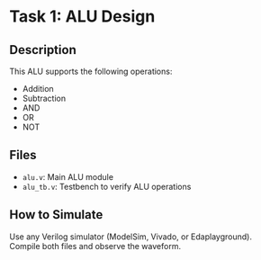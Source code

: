 # Task 1: ALU Design

## Description
This ALU supports the following operations:
- Addition
- Subtraction
- AND
- OR
- NOT

## Files
- `alu.v`: Main ALU module
- `alu_tb.v`: Testbench to verify ALU operations

## How to Simulate
Use any Verilog simulator (ModelSim, Vivado, or Edaplayground).  
Compile both files and observe the waveform.
